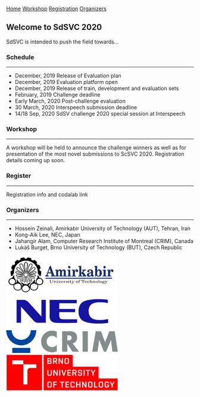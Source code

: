 [Home](#welcome-to-sdsvc-2020)    [Workshop](#workshop)    [Registration](#register)    [Organizers](#organizers)

## Welcome to SdSVC 2020

SdSVC is intended to push the field towards...

### Schedule
----

- December, 2019          Release of Evaluation plan
- December, 2019          Evaluation platform open
- December, 2019          Release of train, development and evaluation sets 
- February, 2019          Challenge deadline
- Early March, 2020       Post-challenge evaluation
- 30 March, 2020          Interspeech submission deadline
- 14/18 Sep, 2020         SdSV challenge 2020 special session at Interspeech

### Workshop
----

A workshop will be held to announce the challenge winners as well as for presentation of the most novel submissions to ScSVC 2020. Registration details coming up soon.

### Register
----

Registration info and codalab link

### Organizers
----

- Hossein Zeinali, Amirkabir University of Technology (AUT), Tehran, Iran
- Kong-Aik Lee, NEC, Japan
- Jahangir Alam, Computer Research Institute of Montreal (CRIM), Canada
- Lukáš Burget, Brno University of Technology (BUT), Czech Republic

<img src="./aut_logo_b&w_v1.png" width="300">     <img src="./nec_logo.png" width="300">
<img src="./logo_CRIM_300dpi.jpg" width="300">    <img src="./but_logo.jpg" width="300">
